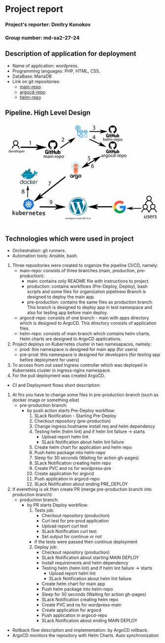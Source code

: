 # Project report
### Project's reporter: Dmitry Konokov
### Group number: md-sa2-27-24
## Description of application for deployment
* Name of application: wordpress.
* Programming languages: PHP, HTML, CSS.
* DataBase: MariaDB
* Link on git repositories:
  - [main-repo](https://github.com/ussnorma/DevOps-Project-1)
  - [argocd-repo](https://github.com/ussnorma/argocd)
  - [helm-repo](https://github.com/ussnorma/helm)
## Pipeline. High Level Design
![project-scheme](https://github.com/ussnorma/Git.Hosting.03/blob/main/screnshots/%D0%A1%D0%BD%D0%B8%D0%BC%D0%BE%D0%BA%20%D1%8D%D0%BA%D1%80%D0%B0%D0%BD%D0%B0%202024-04-07%20%D0%B2%2022.49.55.png?raw=true)
## Technologies which were used in project
* Orchestration: git runners.
* Automation tools: Ansible, bash.
1. Three repositories were created to organize the pipeline CI/CD, namely:
    - main-repo: consists of three branches (main, production, pre-production):
       - main: contains only README file with instructions to project.
       - production: contains workflows (Pre-Deploy, Deploy), bash scripts and some files for organization pipelineю Branch is designed to deploy the main app.
       - pre-production: contains the same files as production branch. This branch is designed to deploy app in test namespace and also for testing app before main deploy.
    - argocd-repo: consists of one branch - main with apps directory which is designed to ArgoCD. This directory consists of application files.
    - helm-repo: consists of main branch which contains helm charts. Helm charts are designed to ArgoCD applications.
2. Project deploys on Kubernetes cluster in two namesapaces, namely:
     - prod: this namespace is designed for main app (for users)
     - pre-prod: this namespace is designed for developers (for testing app before deployment for users)
3. To access from out used Ingress controller which was deployed in Kubernetes cluster in ingress-nginx namespace.
4. For the pull deployment was created ArgoCD.
* CI and Deployment flows short description:
1. At firs you have to change some files in pre-production branch (such as docker image or something else)
     - pre-production branch: 
         - by push action starts Pre-Deploy workflow:
             1. SLack Notification - Starting Pre-Deploy
             2. Checkout repository (pre-production)
             3. Change ingress.hostname install req and helm dependency
             4. Testing helm (helm lint) and if helm lint failure -> starts 
                 - Upload report helm lint 
                 - SLack Notification about helm lint failure
             5. Create helm chart for application and helm repo
             6. Push helm package into helm-repo
             7. Sleep for 30 seconds (Waiting for action gh-pages)
             8. SLack Notification creating helm repo
             9. Create PVC and ns for wordpress-pre
             10. Create application for argocd
             11. Push application in argocd-repo
             12. SLack Notification about ending PRE_DEPLOY
2.  If everething is ok then create PR (merge pre-production branch into production branch):
     - production branch: 
         - by PR starts Deploy workflow:
             1. Tests job:
                 - Checkout repository (production)
                 - Curl test for pre-prod application
                 - Upload report curl test
                 - SLack Notification curl test
                 - Set output for continue or not
             - if the tests were passed then continue deployment
             2. Deploy job:
                 - Checkout repository (production)
                 - SLack Notification about starting MAIN DEPLOY
                 - Install requirements and helm dependency
                 - Testing helm (helm lint) and if helm lint failure -> starts 
                     - Upload report helm lint 
                     - SLack Notification about helm lint failure
                 - Create helm chart for main app
                 - Push helm package into helm-repo
                 - Sleep for 30 seconds (Waiting for action gh-pages)
                 - SLack Notification creating helm repo
                 - Create PVC and ns for wordpress-main
                 - Create application for argocd
                 - Push application in argocd-repo
                 - SLack Notification about ending MAIN DEPLOY
* Rollback flow description and implementation: by ArgoCD rollback.
* ArgoCD monitors the repository with Helm Charts. Auto synchronization
